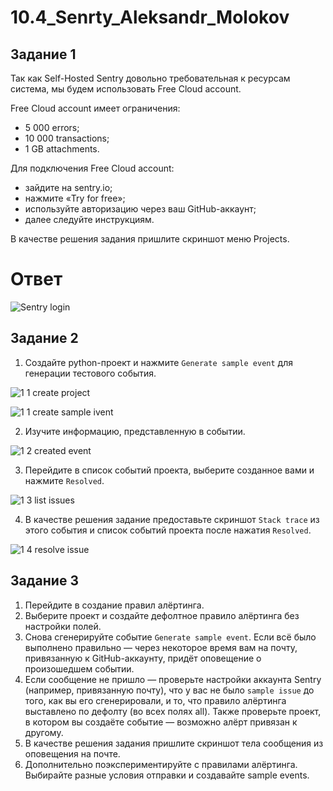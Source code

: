 # 10.4_Senrty_Aleksandr_Molokov

## Задание 1

Так как Self-Hosted Sentry довольно требовательная к ресурсам система, мы будем использовать Free Сloud account.

Free Cloud account имеет ограничения:

- 5 000 errors;
- 10 000 transactions;
- 1 GB attachments.

Для подключения Free Cloud account:

- зайдите на sentry.io;
- нажмите «Try for free»;
- используйте авторизацию через ваш GitHub-аккаунт;
- далее следуйте инструкциям.

В качестве решения задания пришлите скриншот меню Projects.

# Ответ

![Sentry login](https://user-images.githubusercontent.com/109212419/232139050-3070190a-46c0-49f8-8341-6246c399933b.jpg)


## Задание 2

1. Создайте python-проект и нажмите `Generate sample event` для генерации тестового события.

![1 1 create project](https://user-images.githubusercontent.com/109212419/232142206-4c63b012-adc1-4f9c-93af-ca0f32db8a39.jpg)

![1 1 create sample ivent](https://user-images.githubusercontent.com/109212419/232142228-03455a13-c8df-4601-8cb0-69265da7ce12.jpg)

2. Изучите информацию, представленную в событии.

![1 2 created event](https://user-images.githubusercontent.com/109212419/232142284-39b070d7-ae9f-4072-adbf-1c8f5b126249.jpg)

3. Перейдите в список событий проекта, выберите созданное вами и нажмите `Resolved`.

![1 3 list issues](https://user-images.githubusercontent.com/109212419/232142336-555f0f01-d001-4dd4-b820-47c91654c059.jpg)

4. В качестве решения задание предоставьте скриншот `Stack trace` из этого события и список событий проекта после нажатия `Resolved`.

![1 4 resolve issue](https://user-images.githubusercontent.com/109212419/232142608-8e9836cd-6b09-4ab1-82c6-7bbb6de75efc.jpg)


## Задание 3

1. Перейдите в создание правил алёртинга.
2. Выберите проект и создайте дефолтное правило алёртинга без настройки полей.
3. Снова сгенерируйте событие `Generate sample event`.
Если всё было выполнено правильно — через некоторое время вам на почту, привязанную к GitHub-аккаунту, придёт оповещение о произошедшем событии.
4. Если сообщение не пришло — проверьте настройки аккаунта Sentry (например, привязанную почту), что у вас не было 
`sample issue` до того, как вы его сгенерировали, и то, что правило алёртинга выставлено по дефолту (во всех полях all).
Также проверьте проект, в котором вы создаёте событие — возможно алёрт привязан к другому.
5. В качестве решения задания пришлите скриншот тела сообщения из оповещения на почте.
6. Дополнительно поэкспериментируйте с правилами алёртинга. Выбирайте разные условия отправки и создавайте sample events. 
